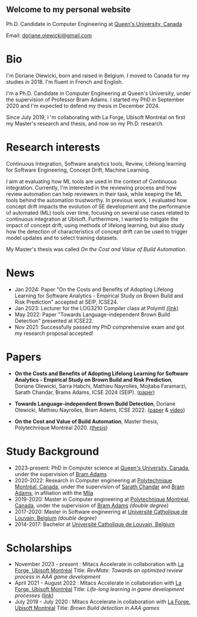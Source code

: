 ## Welcome to my personal website

Ph.D. Candidate in Computer Engineering at [Queen's University, Canada](https://www.queensu.ca/)

Email: <doriane.olewicki@gmail.com>

# Bio

I'm Doriane Olewicki, born and raised in Belgium. I moved to Canada for my studies in 2018. I'm fluent in French and English.

I'm a Ph.D. Candidate in Computer Engineering at Queen's University, under the supervision of Professor Bram Adams. I started my PhD in September 2020 and I'm expected to defend my thesis in December 2024.

Since July 2019, I 'm collaborating with La Forge, Ubisoft Montréal on first my Master's research and thesis, and now on my Ph.D. research.

# Research interests

Continuous Integration, Software analytics tools, Review, Lifelong learning for Software Engineering, Concept Drift, Machine Learning.

I aim at evaluating how ML tools are used in the context of Continuous integration. 
Currently, I'm interested in the reviewing process and how review automation can help reviewers in their task, while keeping the ML tools behind the automation trustworthy.
In previous work, I evaluated how concept drift impacts the evolution of SE development and the performance of automated (ML) tools over time, focusing on several use cases related to continuous integration at Ubisoft. Furthermore, I wanted to mitigate the impact of concept drift, using methods of lifelong learning, but also study how the detection of characteristics of concept drift can be used to trigger model updates and to select training datasets.

My Master's thesis was called *On the Cost and Value of Build Automation*.

# News

- Jan 2024: Paper "On the Costs and Benefits of Adopting Lifelong Learning for Software Analytics - Empirical Study on Brown Build and Risk Prediction" accepted at SEIP, ICSE24.
- Jan 2023: Lecturer for the LOG3210 Compiler class at Polymtl [(link)](https://www.polymtl.ca/programmes/cours/elements-de-langages-et-compilateurs)
- May 2022: Paper "Towards Language-independent Brown Build Detection" presented at ICSE22. 
- Nov 2021: Successfully passed my PhD comprehensive exam and got my research proposal accepted!

# Papers

- **On the Costs and Benefits of Adopting Lifelong Learning for Software Analytics - Empirical Study on Brown Build and Risk Prediction**,
Doriane Olewicki, Sarra Habchi, Mathieu Nayrolles, Mojtaba Faramarzi, Sarath Chandar, Brams Adams, ICSE 2024 (SEIP).
([paper](https://arxiv.org/abs/2305.09824))

- **Towards Language-independent Brown Build Detection**,
Doriane Olewicki, Mathieu Nayrolles, Bram Adams,
ICSE 2022.
([paper](https://mcis.cs.queensu.ca/publications/2022/icse22.pdf) & [video](https://www.youtube.com/watch?v=H9rd7DG0tMQ&t=1s))

- **On the Cost and Value of Build Automation**, Master thesis, Polytechnique Montréal 2020. ([thesis](https://publications.polymtl.ca/5388/))

# Study Background

- 2023-present: PhD in Computer science at [Queen's University, Canada](https://www.queensu.ca/), under the supervision of [Bram Adams](https://mcis.cs.queensu.ca/bram.html)
- 2020-2022: Research in Computer engineering at [Polytechnique Montréal, Canada](https://www.polymtl.ca/), under the supervision of [Sarath Chandar](http://sarathchandar.in/) and [Bram Adams](https://mcis.cs.queensu.ca/bram.html), in afiliation with the [Mila](https://mila.quebec/)
- 2019-2020: Master in Computer engineering at [Polytechnique Montréal, Canada](https://www.polymtl.ca/), under the supervision of [Bram Adams](https://mcis.cs.queensu.ca/bram.html) *(double degree)*
- 2017-2020: Master in Software engineering at [Université Catholique de Louvain, Belgium](https://uclouvain.be/) *(double degree)*
- 2014-2017: Bachelor at [Université Catholique de Louvain, Belgium](https://uclouvain.be/)

# Scholarships
- November 2023 - present : Mitacs Accelerate in collaboration with [La Forge, Ubisoft Montréal](https://montreal.ubisoft.com/en/our-engagements/research-and-development/)
  Title: *RevMate: Towards an optimized review process in AAA game development* 
- April 2021 - August 2022 : Mitacs Accelerate in collaboration with [La Forge, Ubisoft Montréal](https://montreal.ubisoft.com/en/our-engagements/research-and-development/)
  Title: *Life-long learning in game development processes* ([link](https://www.mitacs.ca/fr/projects/life-long-learning-game-development-processes))
- July 2019 - July 2020 : Mitacs Accelerate in collaboration with [La Forge, Ubisoft Montréal](https://montreal.ubisoft.com/en/our-engagements/research-and-development/) 
  Title: *Brown Build detection in AAA games*
